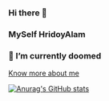 ### Hi there 👋
### MySelf HridoyAlam
### 🌱 I’m currently doomed
[Know more about me](https://hridoyalam.github.io/Portfoilio_html_css_javascripte/)
<!--
**HridoyAlam/HridoyAlam** is a ✨ _special_ ✨ repository because its `README.md` (this file) appears on your GitHub profile.

Here are some ideas to get you started:
### 🔭 I’m currently working at Opus Technology as an AI Engineer
### 🌱 I’m currently learning Financial data analysis
- 👯 I’m looking to collaborate on ...
- 🤔 I’m looking for help with ...
- 💬 Ask me about ...
- 📫 How to reach me: ...
- 😄 Pronouns: ...
- ⚡ Fun fact: ...
-->
[![Anurag's GitHub stats](https://github-readme-stats.vercel.app/api?username=HridoyAlam)](https://github.com/anuraghazra/github-readme-stats)
